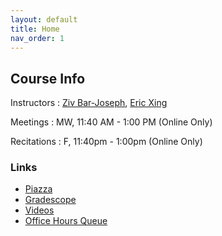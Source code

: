 ```yaml
---
layout: default
title: Home
nav_order: 1
---
```


## Course Info

Instructors
: [Ziv Bar-Joseph](http://www.cs.cmu.edu/~zivbj), [Eric Xing](http://www.cs.cmu.edu/~epxing)

Meetings
: MW, 11:40 AM - 1:00 PM (Online Only)

Recitations
: F, 11:40pm - 1:00pm (Online Only)

### Links

* [Piazza](piazza.com/cmu/fall2020/10701)
* [Gradescope](https://www.gradescope.com/courses/140926)
* [Videos](https://canvas.cmu.edu/courses/17564)
* [Office Hours Queue](https://cmu.ohqueue.com)
